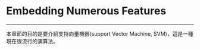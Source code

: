 # Embedding Numerous Features



---

本章節的目的是要介紹支持向量機器(support Vector Machine, SVM)，這是一種現在很流行的演算法。


